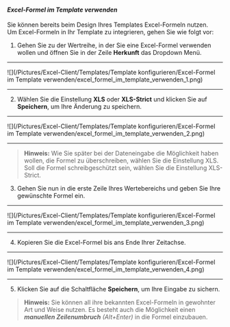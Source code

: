#### *Excel-Formel im Template verwenden*  

Sie können bereits beim Design Ihres Templates Excel-Formeln nutzen.   
Um Excel-Formeln in Ihr Template zu integrieren, gehen Sie wie folgt vor:  

1) Gehen Sie zu der Wertreihe, in der Sie eine Excel-Formel verwenden wollen und öffnen Sie in der Zeile **Herkunft** das Dropdown Menü.  

---
![](/Pictures/Excel-Client/Templates/Template konfigurieren/Excel-Formel im Template verwenden/excel_formel_im_template_verwenden_1.png)

---

2) Wählen Sie die Einstellung **XLS** oder **XLS-Strict** und klicken Sie auf **Speichern**, um Ihre Änderung zu speichern.  

---
![](/Pictures/Excel-Client/Templates/Template konfigurieren/Excel-Formel im Template verwenden/excel_formel_im_template_verwenden_2.png)

---


> **Hinweis:** Wie Sie später bei der Dateneingabe die Möglichkeit haben wollen, die Formel zu überschreiben, wählen Sie die Einstellung XLS. Soll die Formel schreibgeschützt sein, wählen Sie die Einstellung XLS-Strict.  

3) Gehen Sie nun in die erste Zeile Ihres Wertebereichs und geben Sie Ihre gewünschte Formel ein.  

---
![](/Pictures/Excel-Client/Templates/Template konfigurieren/Excel-Formel im Template verwenden/excel_formel_im_template_verwenden_3.png)

---

4) Kopieren Sie die Excel-Formel bis ans Ende Ihrer Zeitachse.  

---
![](/Pictures/Excel-Client/Templates/Template konfigurieren/Excel-Formel im Template verwenden/excel_formel_im_template_verwenden_4.png)

---

5) Klicken Sie auf die Schaltfläche **Speichern**, um Ihre Eingabe zu sichern.  


> **Hinweis:** Sie können all ihre bekannten Excel-Formeln in gewohnter Art und Weise nutzen. Es besteht auch die Möglichkeit einen ***manuellen Zeilenumbruch*** *(Alt+Enter)* in die Formel einzubauen.